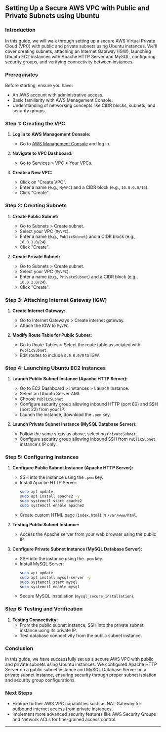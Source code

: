 ## Setting Up a Secure AWS VPC with Public and Private Subnets using Ubuntu

### Introduction
In this guide, we will walk through setting up a secure AWS Virtual Private Cloud (VPC) with public and private subnets using Ubuntu instances. We'll cover creating subnets, attaching an Internet Gateway (IGW), launching Ubuntu EC2 instances with Apache HTTP Server and MySQL, configuring security groups, and verifying connectivity between instances.

### Prerequisites
Before starting, ensure you have:
- An AWS account with administrative access.
- Basic familiarity with AWS Management Console.
- Understanding of networking concepts like CIDR blocks, subnets, and security groups.

### Step 1: Creating the VPC
1. **Log in to AWS Management Console:**
   - Go to [AWS Management Console](https://aws.amazon.com/console/) and log in.

2. **Navigate to VPC Dashboard:**
   - Go to Services > VPC > Your VPCs.

3. **Create a New VPC:**
   - Click on "Create VPC".
   - Enter a name (e.g., `MyVPC`) and a CIDR block (e.g., `10.0.0.0/16`).
   - Click "Create".

### Step 2: Creating Subnets
1. **Create Public Subnet:**
   - Go to Subnets > Create subnet.
   - Select your VPC (`MyVPC`).
   - Enter a name (e.g., `PublicSubnet`) and a CIDR block (e.g., `10.0.1.0/24`).
   - Click "Create".

2. **Create Private Subnet:**
   - Go to Subnets > Create subnet.
   - Select your VPC (`MyVPC`).
   - Enter a name (e.g., `PrivateSubnet`) and a CIDR block (e.g., `10.0.2.0/24`).
   - Click "Create".

### Step 3: Attaching Internet Gateway (IGW)
1. **Create Internet Gateway:**
   - Go to Internet Gateways > Create internet gateway.
   - Attach the IGW to `MyVPC`.

2. **Modify Route Table for Public Subnet:**
   - Go to Route Tables > Select the route table associated with `PublicSubnet`.
   - Edit routes to include `0.0.0.0/0` to IGW.

### Step 4: Launching Ubuntu EC2 Instances
1. **Launch Public Subnet Instance (Apache HTTP Server):**
   - Go to EC2 Dashboard > Instances > Launch Instance.
   - Select an Ubuntu Server AMI.
   - Choose `PublicSubnet`.
   - Configure security group allowing inbound HTTP (port 80) and SSH (port 22) from your IP.
   - Launch the instance, download the `.pem` key.

2. **Launch Private Subnet Instance (MySQL Database Server):**
   - Follow the same steps as above, selecting `PrivateSubnet`.
   - Configure security group allowing inbound SSH from `PublicSubnet` instance's IP only.

### Step 5: Configuring Instances
1. **Configure Public Subnet Instance (Apache HTTP Server):**
   - SSH into the instance using the `.pem` key.
   - Install Apache HTTP Server:
     ```bash
     sudo apt update
     sudo apt install apache2 -y
     sudo systemctl start apache2
     sudo systemctl enable apache2
     ```
   - Create custom HTML page (`index.html`) in `/var/www/html`.

2. **Testing Public Subnet Instance:**
   - Access the Apache server from your web browser using the public IP.

3. **Configure Private Subnet Instance (MySQL Database Server):**
   - SSH into the instance using the `.pem` key.
   - Install MySQL Server:
     ```bash
     sudo apt update
     sudo apt install mysql-server -y
     sudo systemctl start mysql
     sudo systemctl enable mysql
     ```
   - Secure MySQL installation (`mysql_secure_installation`).

### Step 6: Testing and Verification
1. **Testing Connectivity:**
   - From the public subnet instance, SSH into the private subnet instance using its private IP.
   - Test database connectivity from the public subnet instance.

### Conclusion
In this guide, we have successfully set up a secure AWS VPC with public and private subnets using Ubuntu instances. We configured Apache HTTP Server on a public subnet instance and MySQL Database Server on a private subnet instance, ensuring security through proper subnet isolation and security group configurations.

### Next Steps
- Explore further AWS VPC capabilities such as NAT Gateway for outbound internet access from private instances.
- Implement more advanced security features like AWS Security Groups and Network ACLs for fine-grained access control.

---
